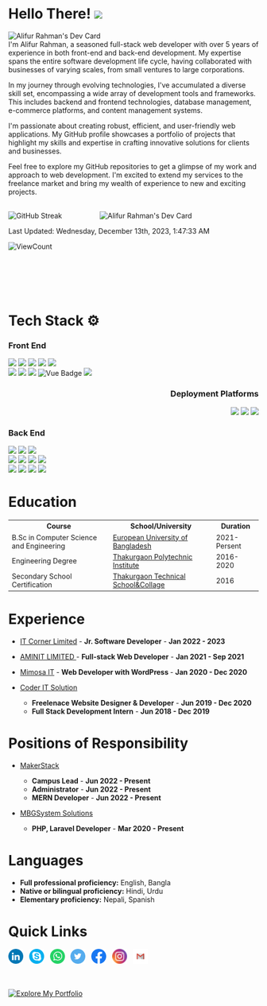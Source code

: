 # Hello There! <img src="https://raw.githubusercontent.com/MartinHeinz/MartinHeinz/master/wave.gif" height="21">

<!-- <a href="https://www.linkedin.com/in/alifur-rahman-l/"><img src="https://github.com/alifur-rahman/alifur-rahman/blob/main/img/cover2.jpg" align="right" height="300"></a> -->
<a href="https://app.daily.dev/alifurrahman"><img src="https://api.daily.dev/devcards/v2/jAHMR0lIqZNWknf8YWdcp.png?type=wide&r=jim" align="right" width="550" alt="Alifur Rahman's Dev Card"/></a>

I'm Alifur Rahman, a seasoned full-stack web developer with over 5 years of experience in both front-end and back-end development. My expertise spans the entire software development life cycle, having collaborated with businesses of varying scales, from small ventures to large corporations.

In my journey through evolving technologies, I've accumulated a diverse skill set, encompassing a wide array of development tools and frameworks. This includes backend and frontend technologies, database management, e-commerce platforms, and content management systems.

I'm passionate about creating robust, efficient, and user-friendly web applications. My GitHub profile showcases a portfolio of projects that highlight my skills and expertise in crafting innovative solutions for clients and businesses.

Feel free to explore my GitHub repositories to get a glimpse of my work and approach to web development. I'm excited to extend my services to the freelance market and bring my wealth of experience to new and exciting projects.
<br><br>

<a href="https://app.daily.dev/alifurrahman"><img src="https://api.daily.dev/devcards/v2/jAHMR0lIqZNWknf8YWdcp.png?type=default&r=jim" align="right" width="320" alt="Alifur Rahman's Dev Card"/></a>

![GitHub Streak](https://github-readme-streak-stats.herokuapp.com?user=alifur-rahman&theme=halloween&hide_border=true)

<!--RECENT_ACTIVITY:last_update-->

Last Updated: Wednesday, December 13th, 2023, 1:47:33 AM

<!--RECENT_ACTIVITY:last_update_end-->

![ViewCount](https://views.whatilearened.today/views/github/alifur-rahman/views.svg)
<br><br><br><br><br><br>

# Tech Stack ⚙️

### Front End

<img src="https://img.shields.io/badge/HTML5-E34F26?style=for-the-badge&logo=html5&logoColor=white"> <img  src="https://img.shields.io/badge/CSS3-1572B6?style=for-the-badge&logo=css3&logoColor=white"> <img  src="https://img.shields.io/badge/Bootstrap-563D7C?style=for-the-badge&logo=bootstrap&logoColor=white"> <img src="https://img.shields.io/badge/Tailwind-38B2AC?style=for-the-badge&logo=Tailwind-CSS&logoColor=white"> <img src="https://img.shields.io/badge/jQuery-0769AD?style=for-the-badge&logo=jQuery&logoColor=white"> <br> <img  src="https://img.shields.io/badge/JavaScript-F7DF1E?style=for-the-badge&logo=javascript&logoColor=black"> <img  src="https://img.shields.io/badge/React-20232A?style=for-the-badge&logo=react&logoColor=61DAFB"> <img src="https://img.shields.io/badge/Next-000000?style=for-the-badge&logo=Next.js&logoColor=white"> <img alt="Vue Badge" src="https://img.shields.io/badge/Vue-20232A?style=for-the-badge&logo=Vue.js&logoColor=61DAFB"> <img src="https://img.shields.io/badge/TypeScript-3178C6?style=for-the-badge&logo=TypeScript&logoColor=white">

<h3 align="right">Deployment Platforms</h3>
<p align="right">
  <img src="https://img.shields.io/badge/AWS-f79201?style=for-the-badge&logo=amazon&logoColor=white">
  <img src="https://img.shields.io/badge/GCP-4285f4?style=for-the-badge&logo=google&logoColor=white">
  <img src="https://img.shields.io/badge/DigitalOcean-0080FF?style=for-the-badge&logo=DigitalOcean&logoColor=white">
</p>

### Back End

<img src="https://img.shields.io/badge/Node.js-339933?style=for-the-badge&logo=Node.js&logoColor=white"> <img src="https://img.shields.io/badge/Express-000000?style=for-the-badge&logo=Express&logoColor=white"> <img src="https://img.shields.io/badge/TypeScript-3178C6?style=for-the-badge&logo=TypeScript&logoColor=white"> <br> <img src="https://img.shields.io/badge/PHP-686ca3?style=for-the-badge&logo=php&logoColor=white"> <img src="https://img.shields.io/badge/Laravel-FF2D20?style=for-the-badge&logo=Laravel&logoColor=white"> <img src="https://img.shields.io/badge/CodeIgniter-EE4323?style=for-the-badge&logo=CodeIgniter&logoColor=white"> <img src="https://img.shields.io/badge/Slim_Framework-888888?style=for-the-badge"> <br> <img src="https://img.shields.io/badge/Firebase-F5820B?style=for-the-badge&logo=firebase&logoColor=FFCB2B"> <img src="https://img.shields.io/badge/OAuth-2CA5E0?style=for-the-badge&logo=OAuth&logoColor=white"> <img src="https://img.shields.io/badge/MySQL-4479A1?style=for-the-badge&logo=MySQL&logoColor=white"> <img src="https://img.shields.io/badge/MongoDB-47A248?style=for-the-badge&logo=MongoDB&logoColor=white">

# Education

<table>
  <tr>
    <th>Course</th>
    <th>School/University</th>
    <th>Duration</th>
  </tr>
  <tr>
    <td>B.Sc in Computer Science and Engineering</td>
    <td><a href="http://eub.edu.bd/">European University of Bangladesh</a></td>
    <td>2021-Persent</td>
  </tr>
  <tr>
    <td>Engineering Degree</td>
    <td><a href="http://thakpoly.gov.bd/">Thakurgaon Polytechnic Institute</a></td>
    <td>2016-2020</td>
  </tr>
  <tr>
    <td>Secondary School Certification</td>
    <td><a href="https://thakurgaontsc.gov.bd/">Thakurgaon Technical School&Collage</a></td>
    <td>2016</td>
  </tr>
 </table>

# Experience

- [IT Corner Limited](https://itcorneronline.com/) - <b>Jr. Software Developer</b> - <b>Jan 2022 - 2023</b>
- [AMINIT LIMITED ](http://aminitltd.com/) - <b>Full-stack Web Developer</b> - <b>Jan 2021 - Sep 2021</b>
- [Mimosa IT](https://mimosait.com/) - <b>Web Developer with WordPress </b> - <b>Jan 2020 - Dec 2020</b>

- [Coder IT Solution](https://coderitsolution.com/)

  - <b>Freelenace Website Designer & Developer</b> - <b>Jun 2019 - Dec 2020</b>
  - <b>Full Stack Development Intern</b> - <b>Jun 2018 - Dec 2019 </b>

# Positions of Responsibility

- [MakerStack](https://makersstack.com)

  - <b>Campus Lead</b> - <b>Jun 2022 - Present</b>
  - <b>Administrator</b> - <b>Jun 2022 - Present</b>
  - <b>MERN Developer</b> - <b>Jun 2022 - Present</b>

- [MBGSystem Solutions](https://mbgsystem.com/)
  - <b>PHP, Laravel Developer</b> - <b>Mar 2020 - Present</b>

# Languages

- <strong>Full professional proficiency:</strong> English, Bangla
- <strong>Native or bilingual proficiency:</strong> Hindi, Urdu
- <strong>Elementary proficiency:</strong> Nepali, Spanish

# Quick Links

<a href="https://www.linkedin.com/in/alifur-rahman-l/"><img height="30" src="https://github.com/alifur-rahman/alifur-rahman/blob/main/img/social/LinkedIN.svg"></a>&nbsp;&nbsp;
<a href="https://join.skype.com/invite/fMk2yEHzhMIt"><img height="30" src="https://github.com/alifur-rahman/alifur-rahman/blob/main/img/social/Skype.svg"></a>&nbsp;&nbsp;
<a href="https://wa.me/8801733061986?text=Hello!"><img height="30" src="https://github.com/alifur-rahman/alifur-rahman/blob/main/img/social/WhatsApp.svg"></a>&nbsp;&nbsp;
<a href="https://twitter.com/alifur_rahman_t"><img height="30" src="https://github.com/alifur-rahman/alifur-rahman/blob/main/img/social/Twitter.svg"></a>&nbsp;&nbsp;
<a href="https://www.facebook.com/alifurcoder/"><img height="30" src="https://github.com/alifur-rahman/alifur-rahman/blob/main/img/social/Facebook.svg"></a>&nbsp;&nbsp;
<a href="https://www.instagram.com/alifur_rahmam"><img height="30" src="https://github.com/alifur-rahman/alifur-rahman/blob/main/img/social/Instagram.svg"></a>&nbsp;&nbsp;
<a href="mailto://alifurrahman1999@gmail.com"><img height="30" src="https://github.com/alifur-rahman/alifur-rahman/blob/main/img/social/Gmail.svg"></a>&nbsp;&nbsp;

<br><br>
[![Explore My Portfolio](https://img.shields.io/badge/Explore-My%20Portfolio-ff69b4?style=for-the-badge&logo=netlify)](https://alifur-rahman.netlify.app/)





